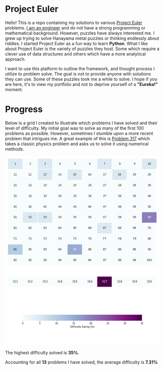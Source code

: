 # Project Euler

Hello! This is a repo containing my solutions to various [Project Euler](https://projecteuler.net/about) problems. [I am an engineer](https://www.linkedin.com/in/eduardo-ocampo) and do not have a strong programming or mathematical background. However, puzzles have always interested me. I grew up trying to solve Hanayama metal puzzles or thinking endlessly about riddles. I started Project Euler as a fun way to learn **Python**. What I like about Project Euler is the variety of puzzles they host. Some which require a clever use of data structures and others which have a more analytical approach. 

I want to use this platform to outline the framework, and thought process I utilize to problem solve. The goal is not to provide anyone with solutions they can use. Some of these puzzles took me a while to solve. I hope if you are here, it's to view my portfolio and not to deprive yourself of a **"Eureka!"** moment.

# Progress

Below is a grid I created to illustrate which problems I have solved and their level of difficulty. My initial goal was to solve as many of the first 100 problems as possible. However, sometimes I stumble upon a more recent problem that intrigues me. A great example of this is [Problem 317](Python/Problem_317) which takes a classic physics problem and asks us to solve it using numerical methods. 

![](progress_heatmap.png)

The highest difficulty solved is **35%**.

Accounting for all **13** problems I have solved, the average difficulty is **7.31%**
